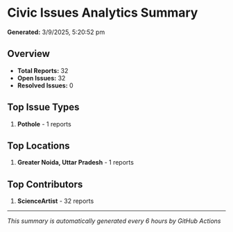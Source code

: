 #  Civic Issues Analytics Summary

**Generated:** 3/9/2025, 5:20:52 pm

##  Overview
- **Total Reports:** 32
- **Open Issues:** 32
- **Resolved Issues:** 0

##  Top Issue Types
1. **Pothole** - 1 reports

##  Top Locations
1. **Greater Noida, Uttar Pradesh** - 1 reports

##  Top Contributors
1. **ScienceArtist** - 32 reports

---
*This summary is automatically generated every 6 hours by GitHub Actions*
